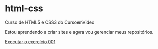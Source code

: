 # html-css
 Curso de HTML5 e CSS3 do CursoemVideo

 Estou aprendendo a criar sites e agora vou gerenciar meus repositórios.

<a href="https://lucasbeze.github.io/html-css/html-css/exercicios/ex001/index.html">Executar o exercício 001</a>
